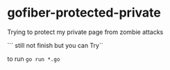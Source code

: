 # gofiber-protected-private

Trying to protect my private page from zombie attacks

``` still not finish but you can Try``

to run
``` go run *.go ```